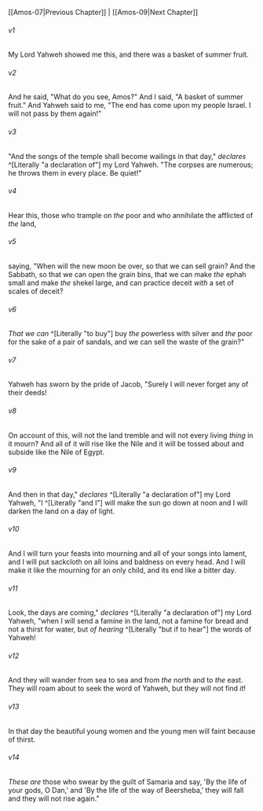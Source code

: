 ﻿---
aliases:
  - Amos 8
---

[[Amos-07|Previous Chapter]] | [[Amos-09|Next Chapter]]

###### v1
My Lord Yahweh showed me this, and there was a basket of summer fruit.

###### v2
And he said, "What do you see, Amos?" And I said, "A basket of summer fruit." And Yahweh said to me, "The end has come upon my people Israel. I will not pass by them again!"

###### v3
"And the songs of the temple shall become wailings in that day," _declares_ ^[Literally "a declaration of"] my Lord Yahweh. "The corpses are numerous; he throws them in every place. Be quiet!"

###### v4
Hear this, those who trample on _the_ poor and who annihilate the afflicted of _the_ land,

###### v5
saying, "When will the new moon be over, so that we can sell grain? And the Sabbath, so that we can open the grain bins, that we can make _the_ ephah small and make _the_ shekel large, and can practice deceit _with_ a set of scales of deceit?

###### v6
_That we can_ ^[Literally "to buy"] buy _the_ powerless with silver and _the_ poor for the sake of a pair of sandals, and we can sell the waste of the grain?"

###### v7
Yahweh has sworn by the pride of Jacob, "Surely I will never forget any of their deeds!

###### v8
On account of this, will not the land tremble and will not every living _thing_ in it mourn? And all of it will rise like the Nile and it will be tossed about and subside like the Nile of Egypt.

###### v9
And then in that day," _declares_ ^[Literally "a declaration of"] my Lord Yahweh, "I ^[Literally "and I"] will make the sun go down at noon and I will darken the land on a day of light.

###### v10
And I will turn your feasts into mourning and all of your songs into lament, and I will put sackcloth on all loins and baldness on every head. And I will make it like the mourning for an only child, and its end like a bitter day.

###### v11
Look, the days are coming," _declares_ ^[Literally "a declaration of"] my Lord Yahweh, "when I will send a famine in the land, not a famine for bread and not a thirst for water, but _of hearing_ ^[Literally "but if to hear"] the words of Yahweh!

###### v12
And they will wander from sea to sea and from _the_ north and to _the_ east. They will roam about to seek the word of Yahweh, but they will not find _it_!

###### v13
In that day the beautiful young women and the young men will faint because of thirst.

###### v14
_These are_ those who swear by the guilt of Samaria and say, 'By the life of your gods, O Dan,' and 'By the life of the way of Beersheba,' they will fall and they will not rise again."